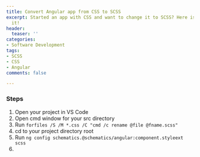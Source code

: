 ```yaml
---
title: Convert Angular app from CSS to SCSS
excerpt: Started an app with CSS and want to change it to SCSS? Here is how to do
  it!
header:
  teaser: ''
categories:
- Software Development
tags:
- SCSS
- CSS
- Angular
comments: false

---
```


### Steps

1. Open your project in VS Code
2. Open cmd window for your src directory
3. Run `forfiles /S /M *.css /C "cmd /c rename @file @fname.scss"`
4. cd to your project directory root
5. Run `ng config schematics.@schematics/angular:component.styleext scss`
6. 